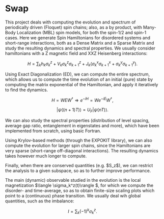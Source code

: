 # Swap

This project deals with computing the evolution and spectrum of periodically driven (Floquet) spin chains; also, as a by product, with Many-Body Localization (MBL) spin models, for both the spin-1/2 and spin-1 cases.
Here we generate Spin Hamiltonians for disordered systems and short-range interactions, both as a Dense Matrix and a Sparse Matrix and study the resulting dynamics and spectral properties. We usually consider hamiltonians with a Z magnetic field and XXZ Heisenberg interactions:

$$ H = \sum_k h_k\sigma_k^z + V_k\sigma_k^z\sigma_{k+1}^z + J_k(\sigma_k^x\sigma_{k+1}^x + \sigma_k^y\sigma_{k+1}^y). $$

Using Exact Diagonalization (ED), we can compute the entire spectrum, which allows us to compute the time evolution of an initial (pure) state by computing the matrix exponential of the Hamiltonian, and apply it iteratively to find the dynamics.

$$ H = WEW^\dagger \Longrightarrow e^{-iH} = We^{-iE}W^\dagger, $$

$$ |\psi((n+1)T)\rangle = U_F|\psi(nT)\rangle. $$

We can also study the spectral properties (distribution of level spacing, average gap ratio, entanglement in eigenstates and more), which have been implemented from scratch, using basic Fortran.

Using Krylov-based methods (through the EXPOKIT library), we can also compute the evolution for larger spin chains, since the Hamiltonians are very sparse (short-range off-diagonal interactions). The resulting dynamics takes however much longer to compute.

Finally, when there are conserved quantities (e.g. \$S_z\$), we can restrict the analysis to a given subspace, so as to further improve performance.

The main (dynamic) observable studied in the evolution is the local magnetization $\langle \sigma_k^z(t)\rangle $, for which we compute the disorder- and time-average, so as to obtain finite-size scaling plots which point to a (continuous) phase transition. We usually deal wih global quantities, such as the imbalance:

$$I = \sum_k (-1)^k \sigma_k^z.$$

